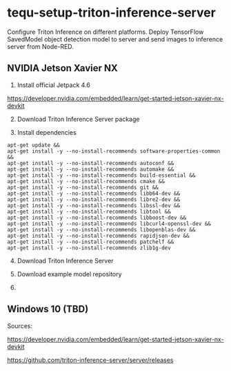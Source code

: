 # tequ-setup-triton-inference-server
Configure Triton Inference on different platforms. Deploy TensorFlow SavedModel object detection model to server and send images to inference server from Node-RED. 

## NVIDIA Jetson Xavier NX




1. Install official Jetpack 4.6

https://developer.nvidia.com/embedded/learn/get-started-jetson-xavier-nx-devkit

2. Download Triton Inference Server package

3. Install dependencies

```
apt-get update && 
apt-get install -y --no-install-recommends software-properties-common &&
apt-get install -y --no-install-recommends autoconf &&
apt-get install -y --no-install-recommends automake &&
apt-get install -y --no-install-recommends build-essential &&
apt-get install -y --no-install-recommends cmake &&
apt-get install -y --no-install-recommends git &&
apt-get install -y --no-install-recommends libb64-dev &&
apt-get install -y --no-install-recommends libre2-dev &&
apt-get install -y --no-install-recommends libssl-dev &&
apt-get install -y --no-install-recommends libtool &&
apt-get install -y --no-install-recommends libboost-dev &&
apt-get install -y --no-install-recommends libcurl4-openssl-dev &&
apt-get install -y --no-install-recommends libopenblas-dev &&
apt-get install -y --no-install-recommends rapidjson-dev &&
apt-get install -y --no-install-recommends patchelf &&
apt-get install -y --no-install-recommends zlib1g-dev
```

4. Download Triton Inference Server 

5. Download example model repository

6. 

## Windows 10 (TBD)



Sources:

https://developer.nvidia.com/embedded/learn/get-started-jetson-xavier-nx-devkit

https://github.com/triton-inference-server/server/releases
